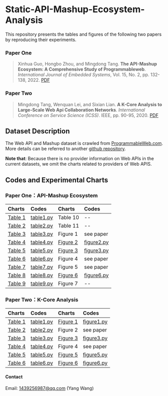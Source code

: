# Static-API-Mashup-Ecosystem-Analysis
This repository presents the tables and figures of the following two papers by reproducing their experiments.
### Paper One
> Xinhua Guo, Hongbo Zhou, and Mingdong Tang. **The API-Mashup Ecosystem: A Comprehensive Study of Programmableweb**. *International Journal of Embedded Systems*, Vol. 15, No. 2, pp. 132-138, 2022. [PDF](https://pan.baidu.com/s/1hLxHSbqxXINt5dFeMK5CNw?pwd=kang)

### Paper Two
> Mingdong Tang, Wenquan Lei, and Sixian Lian. **A K-Core Analysis to Large-Scale Web Api Collaboration Networks**. *International Conference on Service Science (ICSS)*. IEEE, pp. 90-95, 2020. [PDF](https://pan.baidu.com/s/19l4qz0u1nOfoPpDcW96i5g?pwd=kang)
## Dataset Description
The Web API and Mashup dataset is crawled from [ProgrammableWeb.com](https://www.programmableweb.com/). More details can be referred to another [github repository](https://github.com/IntelligentServiceLab/Web-Service-Crawler). 

**Note that**: Because there is no provider information on Web APIs in the current datasets, we omit the charts related to providers of Web APIS.

## Codes and Experimental Charts
### Paper One：API-Mashup Ecosystem
Charts | Codes | Charts | Codes
 :- | :- |  :- | :-
[Table 1](API-Mashup_Ecosystem/charts/table1.jpg)  | [table1.py](API-Mashup_Ecosystem/table1.py) | Table 10 | --
[Table 2](API-Mashup_Ecosystem/charts/table2.jpg)  | [table2.py](API-Mashup_Ecosystem/table2.py) | Table 11 | --
[Table 3](API-Mashup_Ecosystem/charts/table3.jpg)  | [table3.py](API-Mashup_Ecosystem/table3.py) | Figure 1 | see paper
[Table 4](API-Mashup_Ecosystem/charts/table4.jpg)  | [table4.py](API-Mashup_Ecosystem/table4.py) | [Figure 2](API-Mashup_Ecosystem/charts/figure2.jpg) | [figure2.py](API-Mashup_Ecosystem/figure2.py)
[Table 5](API-Mashup_Ecosystem/charts/table5.jpg)  | [table5.py](API-Mashup_Ecosystem/table5.py) | [Figure 3](API-Mashup_Ecosystem/charts/figure3.jpg) | [figure3.py](API-Mashup_Ecosystem/figure3.py)
[Table 6](API-Mashup_Ecosystem/charts/table6.jpg)  | [table6.py](API-Mashup_Ecosystem/table6.py) | Figure 4 | see paper
[Table 7](API-Mashup_Ecosystem/charts/table7.jpg)  | [table7.py](API-Mashup_Ecosystem/table7.py) | Figure 5 | see paper
[Table 8](API-Mashup_Ecosystem/charts/table8.jpg)  | [table8.py](API-Mashup_Ecosystem/table8.py) | [Figure 6](API-Mashup_Ecosystem/charts/figure6.jpg) | [figure6.py](API-Mashup_Ecosystem/figure6.py)
[Table 9](API-Mashup_Ecosystem/charts/table9.jpg)  | [table9.py](API-Mashup_Ecosystem/table9.py) | Figure 7 | --

### Paper Two：K-Core Analysis
Charts | Codes | Charts | Codes
 :- | :- |  :- | :-
[Table 1](K-Core_Analysis/charts/table1.jpg) | [table1.py](K-Core_Analysis/table1.py) | [Figure 1](K-Core_Analysis/charts/figure1.jpg) | [figure1.py](K-Core_Analysis/figure1.py)
[Table 2](K-Core_Analysis/charts/table2.jpg) | [table2.py](K-Core_Analysis/table2.py) | Figure 2 | see paper
[Table 3](K-Core_Analysis/charts/table3.jpg) | [table3.py](K-Core_Analysis/table3.py) | [Figure 3](K-Core_Analysis/charts/figure3.jpg) | [figure3.py](K-Core_Analysis/figure3.py)
[Table 4](K-Core_Analysis/charts/table4.jpg) | [table4.py](K-Core_Analysis/table4.py) | Figure 4 | see paper
[Table 5](K-Core_Analysis/charts/table5.jpg) | [table5.py](K-Core_Analysis/table5.py) | [Figure 5](K-Core_Analysis/charts/figure5.jpg) | [figure5.py](K-Core_Analysis/figure5.py)
[Table 6](K-Core_Analysis/charts/table6.jpg) | [table6.py](K-Core_Analysis/table6.py) | [Figure 6](K-Core_Analysis/charts/figure6.jpg) | [figure6.py](K-Core_Analysis/figure6.py)

#### Contact
Email: 1439256987@qq.com (Yang Wang)
